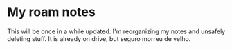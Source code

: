 # My roam notes

This will be once in a while updated. I'm reorganizing my notes and unsafely
deleting stuff. It is already on drive, but seguro morreu de velho. 
